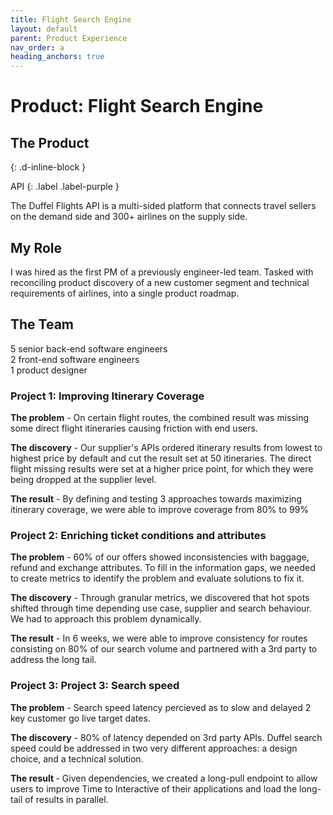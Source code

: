 ```yaml
---
title: Flight Search Engine
layout: default
parent: Product Experience
nav_order: a
heading_anchors: true
---
```


# Product: Flight Search Engine

## The Product
{: .d-inline-block }

API
{: .label .label-purple }


The Duffel Flights API is a multi-sided platform that connects travel sellers on the demand side and 300+ airlines on the supply side.

## My Role
I was hired as the first PM of a previously engineer-led team. Tasked with reconciling product discovery of a new customer segment and technical requirements of airlines, into a single product roadmap.

## The Team
5 senior back-end software engineers <br>
2 front-end software engineers <br>
1 product designer

### Project 1: Improving Itinerary Coverage
<div class="code-example" markdown="1">

<strong>The problem</strong> - On certain flight routes, the combined result was missing some direct flight itineraries causing friction with end users.

<strong> The discovery</strong> - Our supplier's APIs ordered itinerary results from lowest to highest price by default and cut the result set at 50 itineraries. The direct flight missing results were set at a higher price point, for which they were being dropped at the supplier level.

<strong> The result</strong> - By defining and testing 3 approaches towards maximizing itinerary coverage, we were able to improve coverage from 80% to 99%
</div>

### Project 2: Enriching ticket conditions and attributes
<div class="code-example" markdown="1">
<strong>The problem</strong>  - 60% of our offers showed inconsistencies with baggage, refund and exchange attributes. To fill in the information gaps, we needed to create metrics to identify the problem and evaluate solutions to fix it.

<strong>The discovery</strong>  - Through granular metrics, we discovered that hot spots shifted through time depending use case, supplier and search behaviour. We had to approach this problem dynamically.

<strong>The result</strong>  - In 6 weeks, we were able to improve consistency for routes consisting on 80% of our search volume and partnered with a 3rd party to address the long tail.
</div>

### Project 3: Project 3: Search speed
<div class="code-example" markdown="1">

<strong>The problem</strong> - Search speed latency percieved as to slow and delayed 2 key customer go live target dates.

<strong>The discovery</strong> - 80% of latency depended on 3rd party APIs. Duffel search speed could be addressed in two very different approaches: a design choice, and a technical solution.

<strong>The result </strong> - Given dependencies, we created a long-pull endpoint to allow users to improve Time to Interactive of their applications and load the long-tail of results in parallel.

</div>
